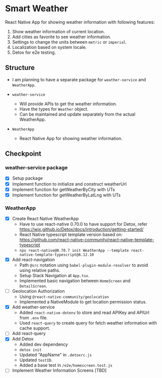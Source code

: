 # Smart Weather

React Native App for showing weather information with following features:

1. Show weather information of current location.
2. Add cities as favorite to see weather information.
3. Settings to change the units between `metric` or `imperial`.
4. Localization based on system locale.
5. Detox for e2e testing.

## Structure

- I am planning to have a separate package for `weather-service` and `WeatherApp`.

- `weather-service`
  - Will provide APIs to get the weather information.
  - Have the types for `Weather` object.
  - Can be maintained and update separately from the actual WeatherApp.

- `WeatherApp`
  - React Native App for showing weather information.

## Checkpoint

### weather-service package

- [x] Setup package
- [x] Implement function to initialize and construct weatherUrl
- [x] Implement function for getWeatherByCity with UTs
- [x] Implement function for getWeatherByLatLng with UTs

### WeatherApp

- [x] Create React Native WeatherApp
  - Have to use react-native 0.70.0 to have support for Detox, refer https://wix.github.io/Detox/docs/introduction/getting-started/
  - React Native typescript template version based on: https://github.com/react-native-community/react-native-template-typescript
  - `npx react-native@0.70.7 init WeatherApp --template react-native-template-typescript@6.12.10`
- [x] Add react-navigation
  - Path `@src` notation using `babel-plugin-module-resolver` to avoid using relative paths.
  - Setup Stack Navigation at `App.tsx`.
  - Implemented basic navigation between `HomeScreen` and `DetailScreen`.
- [ ] Geolocation Authorization
  - Using `@react-native-community/geolocation`
  - Implemented a NativeModule to get location permission status.
- [x] Add weather-service
  - Added `react-native-dotenv` to store and read APIKey and APIUrl from `.env` file.
  - Used `react-query` to create query for fetch weather information with cache support.
- [ ] Add react-query
- [x] Add Detox
  - Added dev dependency
  - `detox init`
  - Updated "AppName" in `.detoxrc.js`
  - Updated `testID`.
  - Added a base test in `/e2e/homescreen.test.js`
- [ ] Implement Weather Information Screens [TBD]